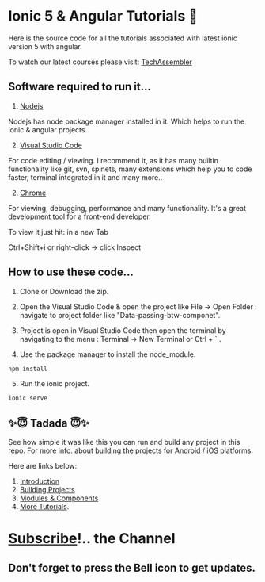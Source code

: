 # Ionic 5 & Angular Tutorials 🤘

Here is the source code for all the tutorials associated with latest ionic version 5 with angular.

To watch our latest courses please visit:
[TechAssembler](https://www.youtube.com/channel/UC1N8wlsT71TyWOFq4y-4V6Q) 

## Software required to run it...

1. [Nodejs](https://nodejs.org/en/)

Nodejs has node package manager installed in it. Which helps to run the ionic & angular projects.

2. [Visual Studio Code](https://code.visualstudio.com/)

For code editing / viewing. I recommend it, as it has many builtin functionality like git, svn, spinets, many extensions which help you to code faster, terminal integrated in it and many more..


2. [Chrome](https://www.google.com/chrome/)

For viewing, debugging, performance and many functionality.
It's a great development tool for a front-end developer.

To view it just hit: in a new Tab

Ctrl+Shift+i or right-click -> click Inspect


## How to use these code...

 1. Clone or Download the zip.

 2. Open the Visual Studio Code & open the project like File -> Open Folder : navigate to project folder like "Data-passing-btw-componet".

 3. Project is open in Visual Studio Code then open the terminal by navigating to the menu :
 Terminal -> New Terminal or Ctrl + ` .

4. Use the package manager to install the node_module.

```cmd
npm install
```
5. Run the ionic project.
```cmd
ionic serve
```

## ✨😇 Tadada 😇✨

See how simple it was like this you can run and build any project in this repo. For more info. about building the projects for Android / iOS platforms.

 Here are links below:

1. [Introduction](https://www.youtube.com/watch?v=Of6DXZ3-yDQ)
2. [Building Projects](https://www.youtube.com/watch?v=S8owTF2nSGw&t=3s)
3. [Modules & Components](https://www.youtube.com/watch?v=ifzr5cCsrfA)
4. [More Tutorials](https://www.youtube.com/watch?v=Of6DXZ3-yDQ&list=PLeEImLH0g06Degx9g6A_MnJbfHLKKwKj8).

# [Subscribe](https://www.youtube.com/channel/UC1N8wlsT71TyWOFq4y-4V6Q)!.. the Channel
## Don't forget to press the Bell icon to get updates.
